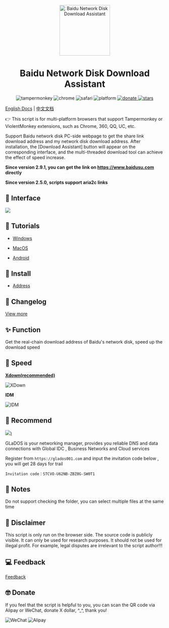 <p align="center">
  <a href="https://www.baiduyun.wiki">
    <img width="160" src="https://raw.githubusercontent.com/syhyz1990/baiduyun/master/logo.png" alt="Baidu Network Disk Download Assistant">
  </a>
</p>

<h1 align="center">Baidu Network Disk Download Assistant</h1>

<p align="center">
  <img src="https://img.shields.io/badge/tamperMonkey-v4.8-brightgreen.svg" alt="tampermonkey">
  <img src="https://img.shields.io/badge/chrome%20x64-v76.0-brightgreen.svg" alt="chrome">
  <img src="https://img.shields.io/badge/safari%20-v12.0-brightgreen.svg" alt="safari">
  <img src="https://img.shields.io/badge/platform-Windows%20%7C%20Mac%20%7C%20Android-blue.svg" alt="platform">
  <a href="https://www.baiduyun.wiki/zh-cn/donate.html">
    <img src="https://img.shields.io/badge/%24-donate-ff69b4.svg" alt="donate">
  </a>
  <a href="https://github.com/syhyz1990/baiduyun">
    <img src="https://img.shields.io/badge/Star-10k+-yellow.svg?style=social&logo=github" alt="stars">
  </a>
</p>

[English Docs](README_EN.md) | [中文文档](README.md)

👉 This script is for multi-platform browsers that support Tampermonkey or ViolentMonkey extensions, such as Chrome, 360, QQ, UC, etc.

Support Baidu network disk PC-side webpage to get the share link download address and my network disk download address. After installation, the [Download Assistant] button will appear on the corresponding interface, and the multi-threaded download tool can achieve the effect of speed increase.

**Since version 2.9.1, you can get the link on https://www.baidusu.com directly**

**Since version 2.5.0, scripts support aria2c links**

## 🎨 Interface

![](https://i.loli.net/2019/09/15/VkxjsPX6pmuAvot.png)

## 📖 Tutorials

- [Windows](https://www.baiduyun.wiki/zh-cn/windows.html)

- [MacOS](https://www.baiduyun.wiki/zh-cn/mac.html)

- [Android](https://www.baiduyun.wiki/zh-cn/android.html)

## 💽 Install

- [Address](https://www.baiduyun.wiki/install.html)

## 🔔 Changelog

[View more](https://www.baiduyun.wiki/zh-cn/changelog.html)

## ✨ Function

Get the real-chain download address of Baidu's network disk, speed up the download speed

## 🚀 Speed

**[Xdown(recommended)](http://pan.baiduyun.wiki/down)**

![XDown](https://i.loli.net/2019/09/19/187PZzbespSWMKx.gif)

**IDM**

![IDM](https://i.loli.net/2019/09/15/u9dRYDn6ekrKfXy.gif)

## 🔗 Recommend
[![](https://i.loli.net/2019/10/08/3QHf4XPnNi2saeW.png))](https://glados001.com)

GLaDOS is your networking manager, provides you reliable DNS and data connections with Global IDC , Business Networks and Cloud services

Register from `https://glados001.com` and input the invitation code below , you will get 28 days for trail
```text
Invitation code：STCVO-U62NB-ZBZ0G-SW0T1
```

## 👻 Notes
Do not support checking the folder, you can select multiple files at the same time

## 📜 Disclaimer
This script is only run on the browser side. The source code is publicly visible. It can only be used for research purposes. It should not be used for illegal profit. For example, legal disputes are irrelevant to the script author!!!

## 💻 Feedback

[Feedback](https://www.baiduyun.wiki/zh-cn/feedback.html)

## 🤓 Donate
If you feel that the script is helpful to you, you can scan the QR code via Alipay or WeChat, donate X dollar, ^_^, thank you!

![WeChat](https://i.loli.net/2019/05/04/5ccc6d088bc31.jpg) ![Alipay](https://i.loli.net/2019/05/04/5ccc6d08a22f7.jpg)

